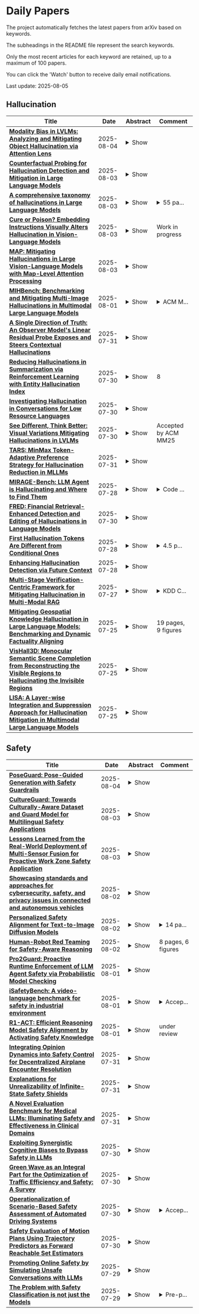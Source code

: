 # Daily Papers
The project automatically fetches the latest papers from arXiv based on keywords.

The subheadings in the README file represent the search keywords.

Only the most recent articles for each keyword are retained, up to a maximum of 100 papers.

You can click the 'Watch' button to receive daily email notifications.

Last update: 2025-08-05

## Hallucination
| **Title** | **Date** | **Abstract** | **Comment** |
| --- | --- | --- | --- |
| **[Modality Bias in LVLMs: Analyzing and Mitigating Object Hallucination via Attention Lens](http://arxiv.org/abs/2508.02419v1)** | 2025-08-04 | <details><summary>Show</summary><p>Large vision-language models (LVLMs) have demonstrated remarkable multimodal comprehension and reasoning capabilities, but they still suffer from severe object hallucination. Previous studies primarily attribute the flaw to linguistic prior caused by the scale mismatch between visual encoders and large language models (LLMs) in LVLMs. Specifically, as current LVLMs are built upon LLMs, they tend to over-rely on textual prompts and internal knowledge of LLMs, generating descriptions inconsistent with visual cues. However, through an in-depth investigation of the hallucinated mechanisms, we empirically reveal a previously overlooked phenomenon: LVLMs may ignore not only visual information but also textual modality during hallucination, a behavior termed as modality bias, which indicates that LVLMs struggle to simultaneously attend to both visual and textual modalities, leading to fragmented understanding of user-provided instructions. Based on this observation, we propose a simple yet effective training-free method to mitigate object hallucination. Concretely, we intervene and adjust the attention weights of textual and visual tokens, balancing cross-modal compatibility for better alignment with user intentions. Furthermore, we adopt a contrastive decoding strategy to reduce the LVLM's overreliance on its parametric knowledge, synergistically enhancing our attention manipulation. Extensive experiments confirm the widespread presence of modality bias in LVLMs. Notably, our method effectively mitigates hallucination across multiple open-source LVLMs and benchmarks, highlighting its generalizability and efficacy.</p></details> |  |
| **[Counterfactual Probing for Hallucination Detection and Mitigation in Large Language Models](http://arxiv.org/abs/2508.01862v1)** | 2025-08-03 | <details><summary>Show</summary><p>Large Language Models have demonstrated remarkable capabilities across diverse tasks, yet they frequently generate hallucinations outputs that are fluent but factually incorrect or unsupported. We propose Counterfactual Probing, a novel approach for detecting and mitigating hallucinations in LLM outputs. Our method dynamically generates counterfactual statements that appear plausible but contain subtle factual errors, then evaluates the model's sensitivity to these perturbations. We hypothesize that genuine knowledge exhibits robustness to counterfactual variations, while hallucinated content shows inconsistent confidence patterns when confronted with plausible alternatives. Our comprehensive evaluation on TruthfulQA, factual statement datasets, and curated hallucination examples demonstrates that counterfactual probing achieves superior detection performance compared to baseline methods, while our adaptive mitigation strategies reduce hallucination scores by an average of 24.5%. The approach requires no model retraining and can be integrated into existing LLM pipelines as a realtime verification mechanism.</p></details> |  |
| **[A comprehensive taxonomy of hallucinations in Large Language Models](http://arxiv.org/abs/2508.01781v1)** | 2025-08-03 | <details><summary>Show</summary><p>Large language models (LLMs) have revolutionized natural language processing, yet their propensity for hallucination, generating plausible but factually incorrect or fabricated content, remains a critical challenge. This report provides a comprehensive taxonomy of LLM hallucinations, beginning with a formal definition and a theoretical framework that posits its inherent inevitability in computable LLMs, irrespective of architecture or training. It explores core distinctions, differentiating between intrinsic (contradicting input context) and extrinsic (inconsistent with training data or reality), as well as factuality (absolute correctness) and faithfulness (adherence to input). The report then details specific manifestations, including factual errors, contextual and logical inconsistencies, temporal disorientation, ethical violations, and task-specific hallucinations across domains like code generation and multimodal applications. It analyzes the underlying causes, categorizing them into data-related issues, model-related factors, and prompt-related influences. Furthermore, the report examines cognitive and human factors influencing hallucination perception, surveys evaluation benchmarks and metrics for detection, and outlines architectural and systemic mitigation strategies. Finally, it introduces web-based resources for monitoring LLM releases and performance. This report underscores the complex, multifaceted nature of LLM hallucinations and emphasizes that, given their theoretical inevitability, future efforts must focus on robust detection, mitigation, and continuous human oversight for responsible and reliable deployment in critical applications.</p></details> | <details><summary>55 pa...</summary><p>55 pages, 16 figures, 3 tables</p></details> |
| **[Cure or Poison? Embedding Instructions Visually Alters Hallucination in Vision-Language Models](http://arxiv.org/abs/2508.01678v1)** | 2025-08-03 | <details><summary>Show</summary><p>Vision-Language Models (VLMs) often suffer from hallucination, partly due to challenges in aligning multimodal information. We propose Prompt-in-Image, a simple method that embeds textual instructions directly into images. This removes the need for separate text inputs and forces the model to process all content through the visual channel. We evaluate this method on three popular open-source VLMs: Qwen2.5-VL, LLaVA-1.5, and InstructBLIP. The results reveal sharp differences. Prompt-in-Image improves Qwen2.5-VL's performance, increasing POPE accuracy by 4.1 percent (from 80.2 percent to 84.3 percent) and also reducing hallucination rates on MS-COCO. In contrast, LLaVA-1.5 and InstructBLIP experience a severe performance drop, with accuracy falling from around 84 percent to near-random levels. Through detailed analysis, we found that CLIP-based encoders in LLaVA and InstructBLIP exhibit excessive attention bias toward embedded text regions, disrupting visual understanding. In contrast, Qwen's vision encoder handles text-embedded images robustly. Crucially, Prompt-in-Image reduces Qwen's modality gap, enhancing cross-modal alignment by unifying information processing through a single modality.</p></details> | Work in progress |
| **[MAP: Mitigating Hallucinations in Large Vision-Language Models with Map-Level Attention Processing](http://arxiv.org/abs/2508.01653v1)** | 2025-08-03 | <details><summary>Show</summary><p>Large Vision-Language Models (LVLMs) have achieved impressive performance in multimodal tasks, but they still suffer from hallucinations, i.e., generating content that is grammatically accurate but inconsistent with visual inputs. In this work, we introduce a novel map-level perspective to mitigate hallucinations in LVLMs, interpreting the hidden states of the model as a 2D semantic map. We observe that factual information is widely distributed across this map, extending beyond the localized inter- or intra-layer regions targeted by most existing methods (e.g., contrastive decoding and layer-wise consistency). Building on this insight, we propose Map-Level Attention Processing (MAP), a training-free decoding method that effectively leverages factual information through attention-based map-level operations to improve factual consistency. Specifically, we employ Layer-Wise Criss-Cross Attention to progressively refine token representations at each decoding layer by aggregating tokens from both inter- and intra-layer dimensions. Additionally, a Global-Local Logit Fusion mechanism combines logits obtained before and after global attention to further refine predictions and improve accuracy. Our method consistently improves the truthfulness and performance of LVLMs across benchmarks, such as POPE, MME, and MMHal-Bench, demonstrating the potential of the map-level decoding strategy.</p></details> |  |
| **[MIHBench: Benchmarking and Mitigating Multi-Image Hallucinations in Multimodal Large Language Models](http://arxiv.org/abs/2508.00726v1)** | 2025-08-01 | <details><summary>Show</summary><p>Despite growing interest in hallucination in Multimodal Large Language Models, existing studies primarily focus on single-image settings, leaving hallucination in multi-image scenarios largely unexplored. To address this gap, we conduct the first systematic study of hallucinations in multi-image MLLMs and propose MIHBench, a benchmark specifically tailored for evaluating object-related hallucinations across multiple images. MIHBench comprises three core tasks: Multi-Image Object Existence Hallucination, Multi-Image Object Count Hallucination, and Object Identity Consistency Hallucination, targeting semantic understanding across object existence, quantity reasoning, and cross-view identity consistency. Through extensive evaluation, we identify key factors associated with the occurrence of multi-image hallucinations, including: a progressive relationship between the number of image inputs and the likelihood of hallucination occurrences; a strong correlation between single-image hallucination tendencies and those observed in multi-image contexts; and the influence of same-object image ratios and the positional placement of negative samples within image sequences on the occurrence of object identity consistency hallucination. To address these challenges, we propose a Dynamic Attention Balancing mechanism that adjusts inter-image attention distributions while preserving the overall visual attention proportion. Experiments across multiple state-of-the-art MLLMs demonstrate that our method effectively reduces hallucination occurrences and enhances semantic integration and reasoning stability in multi-image scenarios.</p></details> | <details><summary>ACM M...</summary><p>ACM MM25 has accepted this paper</p></details> |
| **[A Single Direction of Truth: An Observer Model's Linear Residual Probe Exposes and Steers Contextual Hallucinations](http://arxiv.org/abs/2507.23221v1)** | 2025-07-31 | <details><summary>Show</summary><p>Contextual hallucinations -- statements unsupported by given context -- remain a significant challenge in AI. We demonstrate a practical interpretability insight: a generator-agnostic observer model detects hallucinations via a single forward pass and a linear probe on its residual stream. This probe isolates a single, transferable linear direction separating hallucinated from faithful text, outperforming baselines by 5-27 points and showing robust mid-layer performance across Gemma-2 models (2B to 27B). Gradient-times-activation localises this signal to sparse, late-layer MLP activity. Critically, manipulating this direction causally steers generator hallucination rates, proving its actionability. Our results offer novel evidence of internal, low-dimensional hallucination tracking linked to specific MLP sub-circuits, exploitable for detection and mitigation. We release the 2000-example ContraTales benchmark for realistic assessment of such solutions.</p></details> |  |
| **[Reducing Hallucinations in Summarization via Reinforcement Learning with Entity Hallucination Index](http://arxiv.org/abs/2507.22744v1)** | 2025-07-30 | <details><summary>Show</summary><p>Reducing hallucinations in abstractive summarization remains a critical challenge for deploying language models (LMs) in real-world settings. In this work, we introduce a rewarddriven fine-tuning framework that explicitly optimizes for Entity Hallucination Index (EHI), a metric designed to quantify the presence, correctness, and grounding of named entities in generated summaries. Given a corpus of meeting transcripts, we first generate baseline summaries using a pre-trained LM and compute EHI scores via automatic entity extraction and matching. We then apply reinforcement learning to fine-tune the model parameters, using EHI as a reward signal to bias generation toward entity-faithful outputs. Our approach does not rely on human-written factuality annotations, enabling scalable fine-tuning. Experiments demonstrate consistent improvements in EHI across datasets, with qualitative analysis revealing a significant reduction in entity-level hallucinations without degradation in fluency or informativeness. We release a reproducible Colab pipeline, facilitating further research on hallucination-aware model fine-tuning using lightweight, hallucintion metrics like EHI.</p></details> | 8 |
| **[Investigating Hallucination in Conversations for Low Resource Languages](http://arxiv.org/abs/2507.22720v1)** | 2025-07-30 | <details><summary>Show</summary><p>Large Language Models (LLMs) have demonstrated remarkable proficiency in generating text that closely resemble human writing. However, they often generate factually incorrect statements, a problem typically referred to as 'hallucination'. Addressing hallucination is crucial for enhancing the reliability and effectiveness of LLMs. While much research has focused on hallucinations in English, our study extends this investigation to conversational data in three languages: Hindi, Farsi, and Mandarin. We offer a comprehensive analysis of a dataset to examine both factual and linguistic errors in these languages for GPT-3.5, GPT-4o, Llama-3.1, Gemma-2.0, DeepSeek-R1 and Qwen-3. We found that LLMs produce very few hallucinated responses in Mandarin but generate a significantly higher number of hallucinations in Hindi and Farsi.</p></details> |  |
| **[See Different, Think Better: Visual Variations Mitigating Hallucinations in LVLMs](http://arxiv.org/abs/2507.22003v2)** | 2025-07-30 | <details><summary>Show</summary><p>Large Vision-Language Models (LVLMs) have demonstrated remarkable capabilities in visual understanding and multimodal reasoning. However, LVLMs frequently exhibit hallucination phenomena, manifesting as the generated textual responses that demonstrate inconsistencies with the provided visual content. Existing hallucination mitigation methods are predominantly text-centric, the challenges of visual-semantic alignment significantly limit their effectiveness, especially when confronted with fine-grained visual understanding scenarios. To this end, this paper presents ViHallu, a Vision-Centric Hallucination mitigation framework that enhances visual-semantic alignment through Visual Variation Image Generation and Visual Instruction Construction. ViHallu introduces visual variation images with controllable visual alterations while maintaining the overall image structure. These images, combined with carefully constructed visual instructions, enable LVLMs to better understand fine-grained visual content through fine-tuning, allowing models to more precisely capture the correspondence between visual content and text, thereby enhancing visual-semantic alignment. Extensive experiments on multiple benchmarks show that ViHallu effectively enhances models' fine-grained visual understanding while significantly reducing hallucination tendencies. Furthermore, we release ViHallu-Instruction, a visual instruction dataset specifically designed for hallucination mitigation and visual-semantic alignment. Code is available at https://github.com/oliviadzy/ViHallu.</p></details> | Accepted by ACM MM25 |
| **[TARS: MinMax Token-Adaptive Preference Strategy for Hallucination Reduction in MLLMs](http://arxiv.org/abs/2507.21584v2)** | 2025-07-31 | <details><summary>Show</summary><p>Multimodal large language models (MLLMs) enable vision-language reasoning, yet often generate plausible outputs that are factually incorrect or visually ungrounded, thereby compromising their reliability. Direct preference optimization (DPO) is a common strategy for correcting hallucinations by aligning model outputs with human preferences. Existing DPO strategies typically treat hallucination-related preferences as fixed targets, relying on static supervision signals during training. This approach tends to overfit to superficial linguistic cues in preference data, leading to distributional rigidity and spurious correlations that impair grounding in causally relevant visual information. To overcome this limitation, we propose TARS, a token-adaptive preference strategy that reformulates DPO as a min-max optimization problem. TARS maximizes token-level distributional shifts under semantic constraints to simulate alignment uncertainty, and simultaneously minimizes the expected preference loss under these controlled perturbations. This joint objective preserves causal grounding while mitigating overfitting to preference patterns, thereby reducing hallucinations in multimodal reasoning. We evaluate TARS on multiple hallucination benchmarks and find consistently strong performance. Using only 4.8k preference samples and no expert feedback, TARS reduces hallucination rates from 26.4% to 13.2% and decreases cognition value from 2.5 to 0.4. It outperforms standard DPO and matches GPT-4o on several key metrics.</p></details> |  |
| **[MIRAGE-Bench: LLM Agent is Hallucinating and Where to Find Them](http://arxiv.org/abs/2507.21017v1)** | 2025-07-28 | <details><summary>Show</summary><p>Hallucinations pose critical risks for large language model (LLM)-based agents, often manifesting as hallucinative actions resulting from fabricated or misinterpreted information within the cognitive context. While recent studies have exposed such failures, existing evaluations remain fragmented and lack a principled testbed. In this paper, we present MIRAGE-Bench--Measuring Illusions in Risky AGEnt settings--the first unified benchmark for eliciting and evaluating hallucinations in interactive LLM-agent scenarios. We begin by introducing a three-part taxonomy to address agentic hallucinations: actions that are unfaithful to (i) task instructions, (ii) execution history, or (iii) environment observations. To analyze, we first elicit such failures by performing a systematic audit of existing agent benchmarks, then synthesize test cases using a snapshot strategy that isolates decision points in deterministic and reproducible manners. To evaluate hallucination behaviors, we adopt a fine-grained-level LLM-as-a-Judge paradigm with tailored risk-aware prompts, enabling scalable, high-fidelity assessment of agent actions without enumerating full action spaces. MIRAGE-Bench provides actionable insights on failure modes of LLM agents and lays the groundwork for principled progress in mitigating hallucinations in interactive environments.</p></details> | <details><summary>Code ...</summary><p>Code and data: https://github.com/sunblaze-ucb/mirage-bench.git</p></details> |
| **[FRED: Financial Retrieval-Enhanced Detection and Editing of Hallucinations in Language Models](http://arxiv.org/abs/2507.20930v2)** | 2025-07-30 | <details><summary>Show</summary><p>Hallucinations in large language models pose a critical challenge for applications requiring factual reliability, particularly in high-stakes domains such as finance. This work presents an effective approach for detecting and editing factually incorrect content in model-generated responses based on the provided context. Given a user-defined domain-specific error taxonomy, we construct a synthetic dataset by inserting tagged errors into financial question-answering corpora and then fine-tune four language models, Phi-4, Phi-4-mini, Qwen3-4B, and Qwen3-14B, to detect and edit these factual inaccuracies. Our best-performing model, fine-tuned Phi-4, achieves an 8% improvement in binary F1 score and a 30% gain in overall detection performance compared to OpenAI-o3. Notably, our fine-tuned Phi-4-mini model, despite having only 4 billion parameters, maintains competitive performance with just a 2% drop in binary detection and a 0.1% decline in overall detection compared to OpenAI-o3. Our work provides a practical solution for detecting and editing factual inconsistencies in financial text generation while introducing a generalizable framework that can enhance the trustworthiness and alignment of large language models across diverse applications beyond finance. Our code and data are available at https://github.com/pegasi-ai/shield.</p></details> |  |
| **[First Hallucination Tokens Are Different from Conditional Ones](http://arxiv.org/abs/2507.20836v1)** | 2025-07-28 | <details><summary>Show</summary><p>Hallucination, the generation of untruthful content, is one of the major concerns regarding foundational models. Detecting hallucinations at the token level is vital for real-time filtering and targeted correction, yet the variation of hallucination signals within token sequences is not fully understood. Leveraging the RAGTruth corpus with token-level annotations and reproduced logits, we analyse how these signals depend on a token's position within hallucinated spans, contributing to an improved understanding of token-level hallucination. Our results show that the first hallucinated token carries a stronger signal and is more detectable than conditional tokens. We release our analysis framework, along with code for logit reproduction and metric computation at https://github.com/jakobsnl/RAGTruth_Xtended.</p></details> | <details><summary>4.5 p...</summary><p>4.5 pages, 3 figures, Dataset, Knowledge Paper, Hallucination, Trustworthiness</p></details> |
| **[Enhancing Hallucination Detection via Future Context](http://arxiv.org/abs/2507.20546v1)** | 2025-07-28 | <details><summary>Show</summary><p>Large Language Models (LLMs) are widely used to generate plausible text on online platforms, without revealing the generation process. As users increasingly encounter such black-box outputs, detecting hallucinations has become a critical challenge. To address this challenge, we focus on developing a hallucination detection framework for black-box generators. Motivated by the observation that hallucinations, once introduced, tend to persist, we sample future contexts. The sampled future contexts provide valuable clues for hallucination detection and can be effectively integrated with various sampling-based methods. We extensively demonstrate performance improvements across multiple methods using our proposed sampling approach.</p></details> |  |
| **[Multi-Stage Verification-Centric Framework for Mitigating Hallucination in Multi-Modal RAG](http://arxiv.org/abs/2507.20136v1)** | 2025-07-27 | <details><summary>Show</summary><p>This paper presents the technical solution developed by team CRUISE for the KDD Cup 2025 Meta Comprehensive RAG Benchmark for Multi-modal, Multi-turn (CRAG-MM) challenge. The challenge aims to address a critical limitation of modern Vision Language Models (VLMs): their propensity to hallucinate, especially when faced with egocentric imagery, long-tail entities, and complex, multi-hop questions. This issue is particularly problematic in real-world applications where users pose fact-seeking queries that demand high factual accuracy across diverse modalities. To tackle this, we propose a robust, multi-stage framework that prioritizes factual accuracy and truthfulness over completeness. Our solution integrates a lightweight query router for efficiency, a query-aware retrieval and summarization pipeline, a dual-pathways generation and a post-hoc verification. This conservative strategy is designed to minimize hallucinations, which incur a severe penalty in the competition's scoring metric. Our approach achieved 3rd place in Task 1, demonstrating the effectiveness of prioritizing answer reliability in complex multi-modal RAG systems. Our implementation is available at https://github.com/Breezelled/KDD-Cup-2025-Meta-CRAG-MM .</p></details> | <details><summary>KDD C...</summary><p>KDD Cup 2025 Meta CRAG-MM Challenge</p></details> |
| **[Mitigating Geospatial Knowledge Hallucination in Large Language Models: Benchmarking and Dynamic Factuality Aligning](http://arxiv.org/abs/2507.19586v1)** | 2025-07-25 | <details><summary>Show</summary><p>Large language models (LLMs) possess extensive world knowledge, including geospatial knowledge, which has been successfully applied to various geospatial tasks such as mobility prediction and social indicator prediction. However, LLMs often generate inaccurate geospatial knowledge, leading to geospatial hallucinations (incorrect or inconsistent representations of geospatial information) that compromise their reliability. While the phenomenon of general knowledge hallucination in LLMs has been widely studied, the systematic evaluation and mitigation of geospatial hallucinations remain largely unexplored. To address this gap, we propose a comprehensive evaluation framework for geospatial hallucinations, leveraging structured geospatial knowledge graphs for controlled assessment. Through extensive evaluation across 20 advanced LLMs, we uncover the hallucinations in their geospatial knowledge. Building on these insights, we introduce a dynamic factuality aligning method based on Kahneman-Tversky Optimization (KTO) to mitigate geospatial hallucinations in LLMs, leading to a performance improvement of over 29.6% on the proposed benchmark. Extensive experimental results demonstrate the effectiveness of our benchmark and learning algorithm in enhancing the trustworthiness of LLMs in geospatial knowledge and reasoning tasks.</p></details> | 19 pages, 9 figures |
| **[VisHall3D: Monocular Semantic Scene Completion from Reconstructing the Visible Regions to Hallucinating the Invisible Regions](http://arxiv.org/abs/2507.19188v1)** | 2025-07-25 | <details><summary>Show</summary><p>This paper introduces VisHall3D, a novel two-stage framework for monocular semantic scene completion that aims to address the issues of feature entanglement and geometric inconsistency prevalent in existing methods. VisHall3D decomposes the scene completion task into two stages: reconstructing the visible regions (vision) and inferring the invisible regions (hallucination). In the first stage, VisFrontierNet, a visibility-aware projection module, is introduced to accurately trace the visual frontier while preserving fine-grained details. In the second stage, OcclusionMAE, a hallucination network, is employed to generate plausible geometries for the invisible regions using a noise injection mechanism. By decoupling scene completion into these two distinct stages, VisHall3D effectively mitigates feature entanglement and geometric inconsistency, leading to significantly improved reconstruction quality. The effectiveness of VisHall3D is validated through extensive experiments on two challenging benchmarks: SemanticKITTI and SSCBench-KITTI-360. VisHall3D achieves state-of-the-art performance, outperforming previous methods by a significant margin and paves the way for more accurate and reliable scene understanding in autonomous driving and other applications.</p></details> |  |
| **[LISA: A Layer-wise Integration and Suppression Approach for Hallucination Mitigation in Multimodal Large Language Models](http://arxiv.org/abs/2507.19110v1)** | 2025-07-25 | <details><summary>Show</summary><p>Multimodal Large Language Models (MLLMs) excel in vision-language tasks such as image captioning but remain prone to object hallucinations, where they describe objects that do not appear in the image. To mitigate this, we propose \textbf{LISA}, a \textbf{L}ayer-wise \textbf{I}ntegration and \textbf{S}uppression \textbf{A}pproach that enhances generation consistency through hierarchical modulation and multi-layer fusion. LISA leverages the functional hierarchy within MLLMs, where shallow layers provide visual grounding, middle layers encode semantics, and deep layers tend to amplify spurious signals. First, zone-specific spectral modulation stabilizes attention by suppressing over-amplified activations in deeper layers while preserving alignment cues in earlier layers. Second, token-level logits from selected layers are fused via anchor-based routing, with token-wise anchor selection and soft logit fusion enabling adaptive integration during decoding. LISA is fully \textbf{plug-and-play} and can be seamlessly integrated into existing MLLMs, including Qwen2.5-VL. Experiments on multiple benchmarks show that LISA reduces hallucinations by up to 53.6\% in $\mathrm{CHAIR}_I$ and improves POPE F1 by 4.5\%, demonstrating strong generalization across models and tasks.</p></details> |  |

## Safety
| **Title** | **Date** | **Abstract** | **Comment** |
| --- | --- | --- | --- |
| **[PoseGuard: Pose-Guided Generation with Safety Guardrails](http://arxiv.org/abs/2508.02476v1)** | 2025-08-04 | <details><summary>Show</summary><p>Pose-guided video generation has become a powerful tool in creative industries, exemplified by frameworks like Animate Anyone. However, conditioning generation on specific poses introduces serious risks, such as impersonation, privacy violations, and NSFW content creation. To address these challenges, we propose $\textbf{PoseGuard}$, a safety alignment framework for pose-guided generation. PoseGuard is designed to suppress unsafe generations by degrading output quality when encountering malicious poses, while maintaining high-fidelity outputs for benign inputs. We categorize unsafe poses into three representative types: discriminatory gestures such as kneeling or offensive salutes, sexually suggestive poses that lead to NSFW content, and poses imitating copyrighted celebrity movements. PoseGuard employs a dual-objective training strategy combining generation fidelity with safety alignment, and uses LoRA-based fine-tuning for efficient, parameter-light updates. To ensure adaptability to evolving threats, PoseGuard supports pose-specific LoRA fusion, enabling flexible and modular updates when new unsafe poses are identified. We further demonstrate the generalizability of PoseGuard to facial landmark-guided generation. Extensive experiments validate that PoseGuard effectively blocks unsafe generations, maintains generation quality for benign inputs, and remains robust against slight pose variations.</p></details> |  |
| **[CultureGuard: Towards Culturally-Aware Dataset and Guard Model for Multilingual Safety Applications](http://arxiv.org/abs/2508.01710v1)** | 2025-08-03 | <details><summary>Show</summary><p>The increasing use of Large Language Models (LLMs) in agentic applications highlights the need for robust safety guard models. While content safety in English is well-studied, non-English languages lack similar advancements due to the high cost of collecting culturally aligned labeled datasets. We present CultureGuard, a novel solution for curating culturally aligned, high-quality safety datasets across multiple languages. Our approach introduces a four-stage synthetic data generation and filtering pipeline: cultural data segregation, cultural data adaptation, machine translation, and quality filtering. This pipeline enables the conversion and expansion of the Nemotron-Content-Safety-Dataset-V2 English safety dataset into eight distinct languages: Arabic, German, Spanish, French, Hindi, Japanese, Thai, and Chinese. The resulting dataset, Nemotron-Content-Safety-Dataset-Multilingual-v1, comprises 386,661 samples in 9 languages and facilitates the training of Llama-3.1-Nemotron-Safety-Guard-Multilingual-8B-v1 via LoRA-based fine-tuning. The final model achieves state-of-the-art performance on several multilingual content safety benchmarks. We also benchmark the latest open LLMs on multilingual safety and observe that these LLMs are more prone to give unsafe responses when prompted in non-English languages. This work represents a significant step toward closing the safety gap in multilingual LLMs by enabling the development of culturally aware safety guard models.</p></details> |  |
| **[Lessons Learned from the Real-World Deployment of Multi-Sensor Fusion for Proactive Work Zone Safety Application](http://arxiv.org/abs/2508.01599v1)** | 2025-08-03 | <details><summary>Show</summary><p>Proactive safety systems that anticipate and mitigate traffic risks before incidents occur are increasingly recognized as essential for improving work zone safety. Unlike traditional reactive methods, these systems rely on real-time sensing, trajectory prediction, and intelligent infrastructure to detect potential hazards. Existing simulation-based studies often overlook, and real-world deployment studies rarely discuss the practical challenges associated with deploying such systems in operational settings, particularly those involving roadside infrastructure and multi-sensor integration and fusion. This study addresses that gap by presenting deployment insights and technical lessons learned from a real-world implementation of a multi-sensor safety system at an active bridge repair work zone along the N-2/US-75 corridor in Lincoln, Nebraska. The deployed system combines LiDAR, radar, and camera sensors with an edge computing platform to support multi-modal object tracking, trajectory fusion, and real-time analytics. Specifically, this study presents key lessons learned across three critical stages of deployment: (1) sensor selection and placement, (2) sensor calibration, system integration, and validation, and (3) sensor fusion. Additionally, we propose a predictive digital twin framework that leverages fused trajectory data for early conflict detection and real-time warning generation, enabling proactive safety interventions.</p></details> |  |
| **[Showcasing standards and approaches for cybersecurity, safety, and privacy issues in connected and autonomous vehicles](http://arxiv.org/abs/2508.01207v1)** | 2025-08-02 | <details><summary>Show</summary><p>In the automotive industry there is a need to handle broad quality deficiencies, eg, performance, maintainability, cybersecurity, safety, and privacy, to mention a few. The idea is to prevent these issues from reaching end-users, ie, road users and inadvertently, pedestrians, aiming to potentially reduce accidents, and allow safe operation in dynamic attack surfaces, for the benefit of a host of stakeholders. This paper aims to bridge cybersecurity, safety, and privacy concerns in Connected and Autonomous Vehicles (CAV) with respect to Risk Assessment (RA) and Threat Modelling (TM) altogether. Practitioners know the vast literature on this topic given the sheer number of recommendations, standards, best practices, and existing approaches, at times impairing projects and fostering valuable and actionable threat analysis. In this paper we collate key outcomes by highlighting latest standards and approaches in RA and TM research to tackle complex attack surfaces as the ones posed by automotive settings. We aim to provide the community with a list of approaches to align expectations with stakeholders when deciding where and when to focus threat related analysis in automotive solutions.</p></details> |  |
| **[Personalized Safety Alignment for Text-to-Image Diffusion Models](http://arxiv.org/abs/2508.01151v1)** | 2025-08-02 | <details><summary>Show</summary><p>Text-to-image diffusion models have revolutionized visual content generation, but current safety mechanisms apply uniform standards that often fail to account for individual user preferences. These models overlook the diverse safety boundaries shaped by factors like age, mental health, and personal beliefs. To address this, we propose Personalized Safety Alignment (PSA), a framework that allows user-specific control over safety behaviors in generative models. PSA integrates personalized user profiles into the diffusion process, adjusting the model's behavior to match individual safety preferences while preserving image quality. We introduce a new dataset, Sage, which captures user-specific safety preferences and incorporates these profiles through a cross-attention mechanism. Experiments show that PSA outperforms existing methods in harmful content suppression and aligns generated content better with user constraints, achieving higher Win Rate and Pass Rate scores. Our code, data, and models are publicly available at https://torpedo2648.github.io/PSAlign/.</p></details> | <details><summary>14 pa...</summary><p>14 pages, 8 figures, 4 tables</p></details> |
| **[Human-Robot Red Teaming for Safety-Aware Reasoning](http://arxiv.org/abs/2508.01129v1)** | 2025-08-02 | <details><summary>Show</summary><p>While much research explores improving robot capabilities, there is a deficit in researching how robots are expected to perform tasks safely, especially in high-risk problem domains. Robots must earn the trust of human operators in order to be effective collaborators in safety-critical tasks, specifically those where robots operate in human environments. We propose the human-robot red teaming paradigm for safety-aware reasoning. We expect humans and robots to work together to challenge assumptions about an environment and explore the space of hazards that may arise. This exploration will enable robots to perform safety-aware reasoning, specifically hazard identification, risk assessment, risk mitigation, and safety reporting. We demonstrate that: (a) human-robot red teaming allows human-robot teams to plan to perform tasks safely in a variety of domains, and (b) robots with different embodiments can learn to operate safely in two different environments -- a lunar habitat and a household -- with varying definitions of safety. Taken together, our work on human-robot red teaming for safety-aware reasoning demonstrates the feasibility of this approach for safely operating and promoting trust on human-robot teams in safety-critical problem domains.</p></details> | 8 pages, 6 figures |
| **[Pro2Guard: Proactive Runtime Enforcement of LLM Agent Safety via Probabilistic Model Checking](http://arxiv.org/abs/2508.00500v1)** | 2025-08-01 | <details><summary>Show</summary><p>Large Language Model (LLM) agents exhibit powerful autonomous capabilities across domains such as robotics, virtual assistants, and web automation. However, their stochastic behavior introduces significant safety risks that are difficult to anticipate. Existing rule-based enforcement systems, such as AgentSpec, focus on developing reactive safety rules, which typically respond only when unsafe behavior is imminent or has already occurred. These systems lack foresight and struggle with long-horizon dependencies and distribution shifts. To address these limitations, we propose Pro2Guard, a proactive runtime enforcement framework grounded in probabilistic reachability analysis. Pro2Guard abstracts agent behaviors into symbolic states and learns a Discrete-Time Markov Chain (DTMC) from execution traces. At runtime, it anticipates future risks by estimating the probability of reaching unsafe states, triggering interventions before violations occur when the predicted risk exceeds a user-defined threshold. By incorporating semantic validity checks and leveraging PAC bounds, Pro2Guard ensures statistical reliability while approximating the underlying ground-truth model. We evaluate Pro2Guard extensively across two safety-critical domains: embodied household agents and autonomous vehicles. In embodied agent tasks, Pro2Guard enforces safety early on up to 93.6% of unsafe tasks using low thresholds, while configurable modes (e.g., reflect) allow balancing safety with task success, maintaining up to 80.4% task completion. In autonomous driving scenarios, Pro2Guard achieves 100% prediction of traffic law violations and collisions, anticipating risks up to 38.66 seconds ahead.</p></details> |  |
| **[iSafetyBench: A video-language benchmark for safety in industrial environment](http://arxiv.org/abs/2508.00399v1)** | 2025-08-01 | <details><summary>Show</summary><p>Recent advances in vision-language models (VLMs) have enabled impressive generalization across diverse video understanding tasks under zero-shot settings. However, their capabilities in high-stakes industrial domains-where recognizing both routine operations and safety-critical anomalies is essential-remain largely underexplored. To address this gap, we introduce iSafetyBench, a new video-language benchmark specifically designed to evaluate model performance in industrial environments across both normal and hazardous scenarios. iSafetyBench comprises 1,100 video clips sourced from real-world industrial settings, annotated with open-vocabulary, multi-label action tags spanning 98 routine and 67 hazardous action categories. Each clip is paired with multiple-choice questions for both single-label and multi-label evaluation, enabling fine-grained assessment of VLMs in both standard and safety-critical contexts. We evaluate eight state-of-the-art video-language models under zero-shot conditions. Despite their strong performance on existing video benchmarks, these models struggle with iSafetyBench-particularly in recognizing hazardous activities and in multi-label scenarios. Our results reveal significant performance gaps, underscoring the need for more robust, safety-aware multimodal models for industrial applications. iSafetyBench provides a first-of-its-kind testbed to drive progress in this direction. The dataset is available at: https://github.com/raiyaan-abdullah/iSafety-Bench.</p></details> | <details><summary>Accep...</summary><p>Accepted to VISION'25 - ICCV 2025 workshop</p></details> |
| **[R1-ACT: Efficient Reasoning Model Safety Alignment by Activating Safety Knowledge](http://arxiv.org/abs/2508.00324v1)** | 2025-08-01 | <details><summary>Show</summary><p>Although large reasoning models (LRMs) have demonstrated impressive capabilities on complex tasks, recent studies reveal that these models frequently fulfill harmful user instructions, raising significant safety concerns. In this paper, we investigate the underlying cause of LRM safety risks and find that models already possess sufficient safety knowledge but fail to activate it during reasoning. Based on this insight, we propose R1-Act, a simple and efficient post-training method that explicitly triggers safety knowledge through a structured reasoning process. R1-Act achieves strong safety improvements while preserving reasoning performance, outperforming prior alignment methods. Notably, it requires only 1,000 training examples and 90 minutes of training on a single RTX A6000 GPU. Extensive experiments across multiple LRM backbones and sizes demonstrate the robustness, scalability, and practical efficiency of our approach.</p></details> | under review |
| **[Integrating Opinion Dynamics into Safety Control for Decentralized Airplane Encounter Resolution](http://arxiv.org/abs/2508.00156v1)** | 2025-07-31 | <details><summary>Show</summary><p>As the airspace becomes increasingly congested, decentralized conflict resolution methods for airplane encounters have become essential. While decentralized safety controllers can prevent dangerous midair collisions, they do not always ensure prompt conflict resolution. As a result, airplane progress may be blocked for extended periods in certain situations. To address this blocking phenomenon, this paper proposes integrating bio-inspired nonlinear opinion dynamics into the airplane safety control framework, thereby guaranteeing both safety and blocking-free resolution. In particular, opinion dynamics enable the safety controller to achieve collaborative decision-making for blocking resolution and facilitate rapid, safe coordination without relying on communication or preset rules. Extensive simulation results validate the improved flight efficiency and safety guarantees. This study provides practical insights into the design of autonomous controllers for airplanes.</p></details> |  |
| **[Explanations for Unrealizability of Infinite-State Safety Shields](http://arxiv.org/abs/2507.23603v1)** | 2025-07-31 | <details><summary>Show</summary><p>Safe Reinforcement Learning focuses on developing optimal policies while ensuring safety. A popular method to address such task is shielding, in which a correct-by-construction safety component is synthesized from logical specifications. Recently, shield synthesis has been extended to infinite-state domains, such as continuous environments. This makes shielding more applicable to realistic scenarios. However, often shields might be unrealizable because the specification is inconsistent (e.g., contradictory). In order to address this gap, we present a method to obtain simple unconditional and conditional explanations that witness unrealizability, which goes by temporal formula unrolling. In this paper, we show different variants of the technique and its applicability.</p></details> |  |
| **[A Novel Evaluation Benchmark for Medical LLMs: Illuminating Safety and Effectiveness in Clinical Domains](http://arxiv.org/abs/2507.23486v1)** | 2025-07-31 | <details><summary>Show</summary><p>Large language models (LLMs) hold promise in clinical decision support but face major challenges in safety evaluation and effectiveness validation. We developed the Clinical Safety-Effectiveness Dual-Track Benchmark (CSEDB), a multidimensional framework built on clinical expert consensus, encompassing 30 criteria covering critical areas like critical illness recognition, guideline adherence, and medication safety, with weighted consequence measures. Thirty-two specialist physicians developed and reviewed 2,069 open-ended Q&A items aligned with these criteria, spanning 26 clinical departments to simulate real-world scenarios. Benchmark testing of six LLMs revealed moderate overall performance (average total score 57.2%, safety 54.7%, effectiveness 62.3%), with a significant 13.3% performance drop in high-risk scenarios (p < 0.0001). Domain-specific medical LLMs showed consistent performance advantages over general-purpose models, with relatively higher top scores in safety (0.912) and effectiveness (0.861). The findings of this study not only provide a standardized metric for evaluating the clinical application of medical LLMs, facilitating comparative analyses, risk exposure identification, and improvement directions across different scenarios, but also hold the potential to promote safer and more effective deployment of large language models in healthcare environments.</p></details> |  |
| **[Exploiting Synergistic Cognitive Biases to Bypass Safety in LLMs](http://arxiv.org/abs/2507.22564v1)** | 2025-07-30 | <details><summary>Show</summary><p>Large Language Models (LLMs) demonstrate impressive capabilities across a wide range of tasks, yet their safety mechanisms remain susceptible to adversarial attacks that exploit cognitive biases -- systematic deviations from rational judgment. Unlike prior jailbreaking approaches focused on prompt engineering or algorithmic manipulation, this work highlights the overlooked power of multi-bias interactions in undermining LLM safeguards. We propose CognitiveAttack, a novel red-teaming framework that systematically leverages both individual and combined cognitive biases. By integrating supervised fine-tuning and reinforcement learning, CognitiveAttack generates prompts that embed optimized bias combinations, effectively bypassing safety protocols while maintaining high attack success rates. Experimental results reveal significant vulnerabilities across 30 diverse LLMs, particularly in open-source models. CognitiveAttack achieves a substantially higher attack success rate compared to the SOTA black-box method PAP (60.1% vs. 31.6%), exposing critical limitations in current defense mechanisms. These findings highlight multi-bias interactions as a powerful yet underexplored attack vector. This work introduces a novel interdisciplinary perspective by bridging cognitive science and LLM safety, paving the way for more robust and human-aligned AI systems.</p></details> |  |
| **[Green Wave as an Integral Part for the Optimization of Traffic Efficiency and Safety: A Survey](http://arxiv.org/abs/2507.22511v1)** | 2025-07-30 | <details><summary>Show</summary><p>Green Wave provides practical and advanced solutions to improve traffic efficiency and safety through network coordination. Nevertheless, the complete potential of Green Wave systems has yet to be explored. Utilizing emerging technologies and advanced algorithms, such as AI or V2X, would aid in achieving more robust traffic management strategies, especially when integrated with Green Wave. This work comprehensively surveys existing traffic control strategies that enable Green Waves and analyzes their impact on future traffic management systems and urban infrastructure. Understanding previous research on traffic management and its effect on traffic efficiency and safety helps explore the integration of Green Wave solutions with smart city initiatives for effective traffic signal coordination. This paper also discusses the advantages of using Green Wave strategies for emission reduction and considers road safety issues for vulnerable road users, such as pedestrians and cyclists. Finally, the existing challenges and research gaps in building robust and successful Green Wave systems are discussed to articulate explicitly the future requirement of sustainable urban transport.</p></details> |  |
| **[Operationalization of Scenario-Based Safety Assessment of Automated Driving Systems](http://arxiv.org/abs/2507.22433v1)** | 2025-07-30 | <details><summary>Show</summary><p>Before introducing an Automated Driving System (ADS) on the road at scale, the manufacturer must conduct some sort of safety assurance. To structure and harmonize the safety assurance process, the UNECE WP.29 Working Party on Automated/Autonomous and Connected Vehicles (GRVA) is developing the New Assessment/Test Method (NATM) that indicates what steps need to be taken for safety assessment of an ADS. In this paper, we will show how to practically conduct safety assessment making use of a scenario database, and what additional steps must be taken to fully operationalize the NATM. In addition, we will elaborate on how the use of scenario databases fits with methods developed in the Horizon Europe projects that focus on safety assessment following the NATM approach.</p></details> | <details><summary>Accep...</summary><p>Accepted for publication in proceedings of the 2025 IEEE International Automated Vehicle Validation Conference</p></details> |
| **[Safety Evaluation of Motion Plans Using Trajectory Predictors as Forward Reachable Set Estimators](http://arxiv.org/abs/2507.22389v1)** | 2025-07-30 | <details><summary>Show</summary><p>The advent of end-to-end autonomy stacks - often lacking interpretable intermediate modules - has placed an increased burden on ensuring that the final output, i.e., the motion plan, is safe in order to validate the safety of the entire stack. This requires a safety monitor that is both complete (able to detect all unsafe plans) and sound (does not flag safe plans). In this work, we propose a principled safety monitor that leverages modern multi-modal trajectory predictors to approximate forward reachable sets (FRS) of surrounding agents. By formulating a convex program, we efficiently extract these data-driven FRSs directly from the predicted state distributions, conditioned on scene context such as lane topology and agent history. To ensure completeness, we leverage conformal prediction to calibrate the FRS and guarantee coverage of ground-truth trajectories with high probability. To preserve soundness in out-of-distribution (OOD) scenarios or under predictor failure, we introduce a Bayesian filter that dynamically adjusts the FRS conservativeness based on the predictor's observed performance. We then assess the safety of the ego vehicle's motion plan by checking for intersections with these calibrated FRSs, ensuring the plan remains collision-free under plausible future behaviors of others. Extensive experiments on the nuScenes dataset show our approach significantly improves soundness while maintaining completeness, offering a practical and reliable safety monitor for learned autonomy stacks.</p></details> |  |
| **[Promoting Online Safety by Simulating Unsafe Conversations with LLMs](http://arxiv.org/abs/2507.22267v1)** | 2025-07-29 | <details><summary>Show</summary><p>Generative AI, including large language models (LLMs) have the potential -- and already are being used -- to increase the speed, scale, and types of unsafe conversations online. LLMs lower the barrier for entry for bad actors to create unsafe conversations in particular because of their ability to generate persuasive and human-like text. In our current work, we explore ways to promote online safety by teaching people about unsafe conversations that can occur online with and without LLMs. We build on prior work that shows that LLMs can successfully simulate scam conversations. We also leverage research in the learning sciences that shows that providing feedback on one's hypothetical actions can promote learning. In particular, we focus on simulating scam conversations using LLMs. Our work incorporates two LLMs that converse with each other to simulate realistic, unsafe conversations that people may encounter online between a scammer LLM and a target LLM but users of our system are asked provide feedback to the target LLM.</p></details> |  |
| **[The Problem with Safety Classification is not just the Models](http://arxiv.org/abs/2507.21782v1)** | 2025-07-29 | <details><summary>Show</summary><p>Studying the robustness of Large Language Models (LLMs) to unsafe behaviors is an important topic of research today. Building safety classification models or guard models, which are fine-tuned models for input/output safety classification for LLMs, is seen as one of the solutions to address the issue. Although there is a lot of research on the safety testing of LLMs themselves, there is little research on evaluating the effectiveness of such safety classifiers or the evaluation datasets used for testing them, especially in multilingual scenarios. In this position paper, we demonstrate how multilingual disparities exist in 5 safety classification models by considering datasets covering 18 languages. At the same time, we identify potential issues with the evaluation datasets, arguing that the shortcomings of current safety classifiers are not only because of the models themselves. We expect that these findings will contribute to the discussion on developing better methods to identify harmful content in LLM inputs across languages.</p></details> | <details><summary>Pre-p...</summary><p>Pre-print, Short paper</p></details> |

